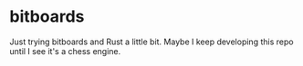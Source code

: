 # bitboards
Just trying bitboards and Rust a little bit.
Maybe I keep developing this repo until I see it's a chess engine.
